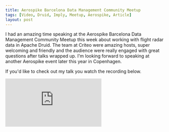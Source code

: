 ```yaml
---
title: Aerospike Barcelona Data Management Community Meetup
tags: [Video, Druid, Imply, Meetup, Aerospike, Article]
layout: post
---
```


<meta property="og:image" content="{{ site.baseurl }}/assets/images/barcelona.png">

I had an amazing time speaking at the Aerospike Barcelona Data Management Community Meetup this week about working with flight radar data in Apache Druid. The team at Criteo were amazing hosts, super welcoming and friendly and the audience were really engaged with great questions after talks wrapped up. I'm looking forward to speaking at another Aerospike event later this year in Copenhagen.

If you'd like to check out my talk you watch the recording below.

<div class="videoWrapper"><iframe src="https://www.youtube.com/embed/_8jh41yxC2s?si=MlVUZccWsofyFfMz" title="YouTube video player" frameborder="0" allow="accelerometer; autoplay; clipboard-write; encrypted-media; gyroscope; picture-in-picture; web-share" referrerpolicy="strict-origin-when-cross-origin" style="display:block;" allowfullscreen></iframe></div>
